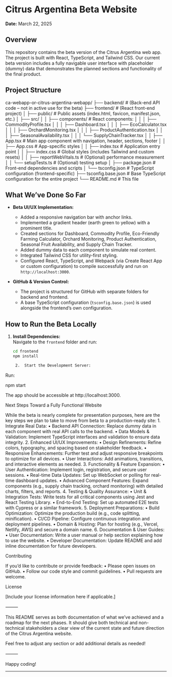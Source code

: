 # Citrus Argentina Beta Website

**Date:** March 22, 2025

## Overview

This repository contains the beta version of the Citrus Argentina web app. The project is built with React, TypeScript, and Tailwind CSS. Our current beta version includes a fully navigable user interface with placeholder (dummy) data that demonstrates the planned sections and functionality of the final product.

## Project Structure

ca-webapp-or-citrus-argentina-webapp/
├── backend/                     # (Back-end API code – not in active use for the beta)
├── frontend/                    # (React front-end project)
│   ├── public/                  # Public assets (index.html, favicon, manifest.json, etc.)
│   ├── src/
│   │   ├── components/          # React components:
│   │   │   ├── CommodityProfile.tsx
│   │   │   ├── Dashboard.tsx
│   │   │   ├── EcoCalculator.tsx
│   │   │   ├── OrchardMonitoring.tsx
│   │   │   ├── ProductAuthentication.tsx
│   │   │   ├── SeasonalAvailability.tsx
│   │   │   └── SupplyChainTracker.tsx
│   │   ├── App.tsx              # Main app component with navigation, header, sections, footer
│   │   ├── App.css              # App-specific styles
│   │   ├── index.tsx            # Application entry point
│   │   ├── index.css            # Global styles (includes Tailwind and custom resets)
│   │   ├── reportWebVitals.ts   # (Optional) performance measurement
│   │   └── setupTests.ts        # (Optional) testing setup
│   ├── package.json             # Front-end dependencies and scripts
│   └── tsconfig.json            # TypeScript configuration (frontend-specific)
├── tsconfig.base.json           # Base TypeScript configuration for the entire project
└── README.md                    # This file

## What We’ve Done So Far

- **Beta UI/UX Implementation:**  
  - Added a responsive navigation bar with anchor links.
  - Implemented a gradient header (earth green to yellow) with a prominent title.
  - Created sections for Dashboard, Commodity Profile, Eco-Friendly Farming Calculator, Orchard Monitoring, Product Authentication, Seasonal Fruit Availability, and Supply Chain Tracker.
  - Added dummy data to each component to simulate real content.
  - Integrated Tailwind CSS for utility-first styling.
  - Configured React, TypeScript, and Webpack (via Create React App or custom configuration) to compile successfully and run on `http://localhost:3000`.

- **GitHub & Version Control:**  
  - The project is structured for GitHub with separate folders for backend and frontend.
  - A base TypeScript configuration (`tsconfig.base.json`) is used alongside the frontend’s own configuration.

## How to Run the Beta Locally

1. **Install Dependencies:**  
   Navigate to the `frontend` folder and run:
   ```bash
   cd frontend
   npm install

	2.	Start the Development Server:
Run:

npm start

The app should be accessible at http://localhost:3000.

Next Steps Toward a Fully Functional Website

While the beta is nearly complete for presentation purposes, here are the key steps we plan to take to move from beta to a production-ready site:
	1.	Integrate Real Data:
	•	Backend API Connection:
Replace dummy data in each component with real API calls to the backend.
	•	Data Models & Validation:
Implement TypeScript interfaces and validation to ensure data integrity.
	2.	Enhanced UI/UX Improvements:
	•	Design Refinements:
Refine colors, typography, and spacing based on stakeholder feedback.
	•	Responsive Enhancements:
Further test and adjust responsive breakpoints to optimize for all devices.
	•	User Interactions:
Add animations, transitions, and interactive elements as needed.
	3.	Functionality & Feature Expansion:
	•	User Authentication:
Implement login, registration, and secure user sessions.
	•	Real-time Data Updates:
Set up WebSocket or polling for real-time dashboard updates.
	•	Advanced Component Features:
Expand components (e.g., supply chain tracking, orchard monitoring) with detailed charts, filters, and reports.
	4.	Testing & Quality Assurance:
	•	Unit & Integration Tests:
Write tests for all critical components using Jest and React Testing Library.
	•	End-to-End Testing:
Set up automated E2E tests with Cypress or a similar framework.
	5.	Deployment Preparations:
	•	Build Optimization:
Optimize the production build (e.g., code splitting, minification).
	•	CI/CD Pipeline:
Configure continuous integration and deployment pipelines.
	•	Domain & Hosting:
Plan for hosting (e.g., Vercel, Netlify, AWS) and secure a domain name.
	6.	Documentation & User Guides:
	•	User Documentation:
Write a user manual or help section explaining how to use the website.
	•	Developer Documentation:
Update README and add inline documentation for future developers.

Contributing

If you’d like to contribute or provide feedback:
	•	Please open issues on GitHub.
	•	Follow our code style and commit guidelines.
	•	Pull requests are welcome.

License

[Include your license information here if applicable.]

⸻

This README serves as both documentation of what we’ve achieved and a roadmap for the next phases. It should give both technical and non-technical stakeholders a clear view of the current state and future direction of the Citrus Argentina website.

Feel free to adjust any section or add additional details as needed!

⸻

Happy coding!

--- 
